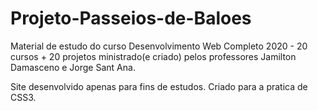# Projeto-Passeios-de-Baloes

Material de estudo do curso Desenvolvimento Web Completo 2020 - 20 cursos + 20 projetos ministrado(e criado) pelos professores Jamilton Damasceno e Jorge Sant Ana.

Site desenvolvido apenas para fins de estudos. Criado para a pratica de CSS3.

